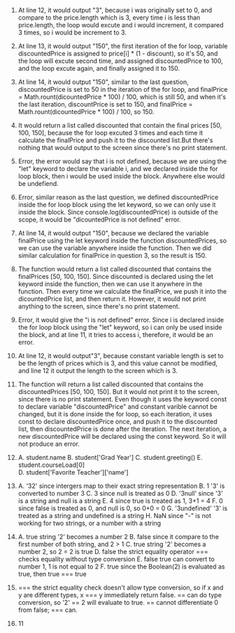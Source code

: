 1. At line 12, it would output "3", because i was originally set to 0, and compare to the price.length which is 3, every time i is less than price.length, the loop would excute and i would increment, it compared 3 times, so i would be increment to 3.
2. At line 13, it would output "150", the first iteration of the for loop, variable discountedPrice is assigned to price[i] * (1 - discount), so it's 50, and the loop will excute second time, and assigned discountedPrice to 100, and the loop excute again, and finally assigned it to 150. 
3. At line 14, it would output "150", similar to the last question, discountedPrice is set to 50 in the iteration of the for loop, and finalPrice = Math.rount(dicountedPrice * 100) / 100, which is still 50, and when it's the last iteration, discountPrice is set to 150, and finalPrice = Math.rount(dicountedPrice * 100) / 100, so 150.
4. It would return a list called discounted that contain the final prices [50, 100, 150], because the for loop excuted 3 times and each time it calculate the finalPrice and push it to the discounted list.But there's nothing that would output to the screen since there's no print statement.
5. Error, the error would say that i is not defined, because we are using the "let" keyword to declare the variable i, and we declared inside the for loop block, then i would be used inside the block. Anywhere else would be undefiend. 
6. Error, similar reason as the last question, we defined discountedPrice inside the for loop block using the let keyword, so we can only use it inside the block. Since console.log(discountedPrice) is outside of the scope, it would be "dicountedPrice is not defined" error.
7. At line 14, it would output "150", because we declared the variable finalPrice using the let keyword inside the function discountedPrices, so we can use the variable anywhere inside the function. Then we did similar calculation for finalPrice in question 3, so the result is 150.
8. The function would return a list called discounted that contains the finalPrices [50, 100, 150]. Since discounted is declared using the let keyword inside the function, then we can use it anywhere in the function. Then every time we calculate the finalPrice, we push it into the dicountedPrice list, and then return it. However, it would not print anything to the screen, since there's no print statement.
9. Error, it would give the "i is not defined" error. Since i is declared inside the for loop block using the "let" keyword, so i can only be used inside the block, and at line 11, it tries to access i, therefore, it would be an error.
10. At line 12, it would output"3", because constant variable length is set to be the length of prices which is 3, and this value cannot be modified, and line 12 it output the length to the screen which is 3.
11. The function will return a list called discounted that contains the discountedPrices [50, 100, 150]. But it would not print it to the screen, since there is no print statement. Even though it uses the keyword const to declare variable "discountedPrice" and constant varible cannot be changed, but it is done inside the for loop, so each iteration, it uses const to declare discountedPrice once, and push it to the discounted list, then discountedPrice is done after the iteration. The next iteration, a new discountedPrice will be declared using the const keyword. So it will not produce an error.
12. A. student.name
    B. student['Grad Year']
    C. student.greeting()
    E. student.courseLoad[0]  
    D. student['Favorite Teacher']['name']
13. A. '32'     since intergers map to their exact string representation
    B. 1        '3' is converted to number 3
    C. 3        since null is treated as 0
    D. '3null'  since '3' is a string and null is a string
    E. 4        since true is treated as 1, 3+1 = 4
    F. 0        since false is treated as 0, and null is 0, so 0+0 = 0
    G. '3undefined'   '3' is treated as a string and undefined is a string
    H. NaN      since "-" is not working for two strings, or a number with a string

14. A. true     string '2' becomes a number 2
    B. false    since it compare to the first number of both string, and 2 > 1
    C. true     string '2' becomes a number 2, so 2 = 2 is true
    D. false    the strict equality operator === checks equality without type conversion
    E. false    true can convert to number 1, 1 is not equal to 2
    F. true     since the Boolean(2) is evaluated as true, then true === true

15. === the strict equality check doesn't allow type conversion, so if x and y are different types, x === y immediately return false. == can do type conversion, so '2' == 2 will evaluate to true. == cannot differentiate 0 from false; === can.
    
17. 11

